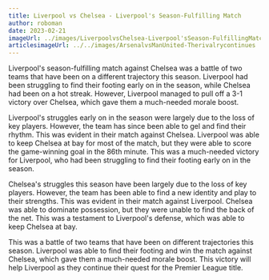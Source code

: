 ```yaml
---
title: Liverpool vs Chelsea - Liverpool's Season-Fulfilling Match
author: roboman
date: 2023-02-21
imageUrl: ../images/LiverpoolvsChelsea-Liverpool'sSeason-FulfillingMatch.png
articlesimageUrl: ../../images/ArsenalvsManUnited-Therivalrycontinues
---
```



Liverpool's season-fulfilling match against Chelsea was a battle of two teams that have been on a different trajectory this season. Liverpool had been struggling to find their footing early on in the season, while Chelsea had been on a hot streak. However, Liverpool managed to pull off a 3-1 victory over Chelsea, which gave them a much-needed morale boost.

Liverpool's struggles early on in the season were largely due to the loss of key players. However, the team has since been able to gel and find their rhythm. This was evident in their match against Chelsea. Liverpool was able to keep Chelsea at bay for most of the match, but they were able to score the game-winning goal in the 86th minute. This was a much-needed victory for Liverpool, who had been struggling to find their footing early on in the season.

 Chelsea's struggles this season have been largely due to the loss of key players. However, the team has been able to find a new identity and play to their strengths. This was evident in their match against Liverpool. Chelsea was able to dominate possession, but they were unable to find the back of the net. This was a testament to Liverpool's defense, which was able to keep Chelsea at bay.

This was a battle of two teams that have been on different trajectories this season. Liverpool was able to find their footing and win the match against Chelsea, which gave them a much-needed morale boost. This victory will help Liverpool as they continue their quest for the Premier League title.
